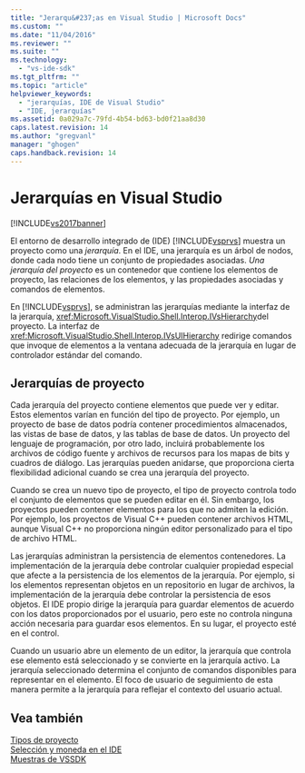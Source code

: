 ```yaml
---
title: "Jerarqu&#237;as en Visual Studio | Microsoft Docs"
ms.custom: ""
ms.date: "11/04/2016"
ms.reviewer: ""
ms.suite: ""
ms.technology: 
  - "vs-ide-sdk"
ms.tgt_pltfrm: ""
ms.topic: "article"
helpviewer_keywords: 
  - "jerarquías, IDE de Visual Studio"
  - "IDE, jerarquías"
ms.assetid: 0a029a7c-79fd-4b54-bd63-bd0f21aa8d30
caps.latest.revision: 14
ms.author: "gregvanl"
manager: "ghogen"
caps.handback.revision: 14
---
```

# Jerarqu&#237;as en Visual Studio
[!INCLUDE[vs2017banner](../../code-quality/includes/vs2017banner.md)]

El entorno de desarrollo integrado de \(IDE\) [!INCLUDE[vsprvs](../../code-quality/includes/vsprvs_md.md)] muestra un proyecto como una *jerarquía*.  En el IDE, una jerarquía es un árbol de nodos, donde cada nodo tiene un conjunto de propiedades asociadas.  *Una jerarquía del proyecto* es un contenedor que contiene los elementos de proyecto, las relaciones de los elementos, y las propiedades asociadas y comandos de elementos.  
  
 En [!INCLUDE[vsprvs](../../code-quality/includes/vsprvs_md.md)], se administran las jerarquías mediante la interfaz de la jerarquía, <xref:Microsoft.VisualStudio.Shell.Interop.IVsHierarchy>del proyecto.  La interfaz de <xref:Microsoft.VisualStudio.Shell.Interop.IVsUIHierarchy> redirige comandos que invoque de elementos a la ventana adecuada de la jerarquía en lugar de controlador estándar del comando.  
  
## Jerarquías de proyecto  
 Cada jerarquía del proyecto contiene elementos que puede ver y editar.  Estos elementos varían en función del tipo de proyecto.  Por ejemplo, un proyecto de base de datos podría contener procedimientos almacenados, las vistas de base de datos, y las tablas de base de datos.  Un proyecto del lenguaje de programación, por otro lado, incluirá probablemente los archivos de código fuente y archivos de recursos para los mapas de bits y cuadros de diálogo.  Las jerarquías pueden anidarse, que proporciona cierta flexibilidad adicional cuando se crea una jerarquía del proyecto.  
  
 Cuando se crea un nuevo tipo de proyecto, el tipo de proyecto controla todo el conjunto de elementos que se pueden editar en él.  Sin embargo, los proyectos pueden contener elementos para los que no admiten la edición.  Por ejemplo, los proyectos de Visual C\+\+ pueden contener archivos HTML, aunque Visual C\+\+ no proporciona ningún editor personalizado para el tipo de archivo HTML.  
  
 Las jerarquías administran la persistencia de elementos contenedores.  La implementación de la jerarquía debe controlar cualquier propiedad especial que afecte a la persistencia de los elementos de la jerarquía.  Por ejemplo, si los elementos representan objetos en un repositorio en lugar de archivos, la implementación de la jerarquía debe controlar la persistencia de esos objetos.  El IDE propio dirige la jerarquía para guardar elementos de acuerdo con los datos proporcionados por el usuario, pero este no controla ninguna acción necesaria para guardar esos elementos.  En su lugar, el proyecto esté en el control.  
  
 Cuando un usuario abre un elemento de un editor, la jerarquía que controla ese elemento está seleccionado y se convierte en la jerarquía activo.  La jerarquía seleccionado determina el conjunto de comandos disponibles para representar en el elemento.  El foco de usuario de seguimiento de esta manera permite a la jerarquía para reflejar el contexto del usuario actual.  
  
## Vea también  
 [Tipos de proyecto](../../extensibility/internals/project-types.md)   
 [Selección y moneda en el IDE](../../extensibility/internals/selection-and-currency-in-the-ide.md)   
 [Muestras de VSSDK](../../misc/vssdk-samples.md)